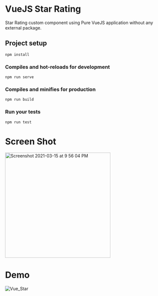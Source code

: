 # VueJS Star Rating
Star Rating custom component using Pure VueJS application without any external package.

## Project setup
```
npm install
```

### Compiles and hot-reloads for development
```
npm run serve
```

### Compiles and minifies for production
```
npm run build
```

### Run your tests
```
npm run test
```

# Screen Shot
<img width="343" alt="Screenshot 2021-03-15 at 9 56 04 PM" src="https://user-images.githubusercontent.com/3702438/111186769-5aa39700-85d9-11eb-9708-e68fda77524d.png">


# Demo
![Vue_Star](https://user-images.githubusercontent.com/3702438/111186905-7b6bec80-85d9-11eb-9b53-a11aaf422c5b.gif)
